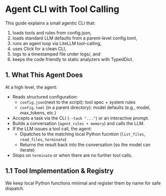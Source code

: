 # Agent CLI with Tool Calling

This guide explains a small agentic CLI that:

1. loads tools and rules from config.json,
2. loads standard LLM defaults from a parent-level config.toml,
3. runs an agent loop via LiteLLM tool-calling,
4. uses Click for a clean CLI,
5. logs to a timestamped file under logs/, and
6. keeps the code friendly to static analyzers with TypedDict.

## 1. What This Agent Does

At a high level, the agent:

- Reads structured configuration:
  - `config.json`(next to the script): tool spec + system rules
  - `config.toml` (in a parent directory): model defaults (e.g., model, max_tokens, etc.)
- Accepts a task via the CLI (`--task "..."`) or an interactive prompt.
- Builds a conversation (`agent_rules + memory`) and calls the LLM.
- If the LLM issues a tool call, the agent:
  - Dipatches to the matching local Python fucntion (`list_files`, `read_files`, `terminate`)
  - Returns the result back into the conversation (so the model can iterate)
- Stops on `terminate` or when there are no further tool calls.

## 1.1 Tool Implementation & Registry

We keep local Python functions minimal and register them by name for safe dispatch.
